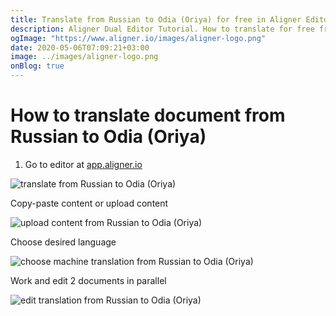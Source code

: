 ```yaml
---
title: Translate from Russian to Odia (Oriya) for free in Aligner Editor
description: Aligner Dual Editor Tutorial. How to translate for free from Russian to Odia (Oriya). Aligner is multilingual document management platform. 
ogImage: "https://www.aligner.io/images/aligner-logo.png"
date: 2020-05-06T07:09:21+03:00
image: ../images/aligner-logo.png
onBlog: true
---
```


# How to translate document from Russian to Odia (Oriya)

1. Go to editor at [app.aligner.io](https://app.aligner.io "Aligner App web page")

![translate from Russian to Odia (Oriya)](../aligner-blank-editor.png "translate from Russian to Odia (Oriya)")

Copy-paste content or upload content

![upload content from Russian to Odia (Oriya)](../aligner-uploaded-document.png "upload content from Russian to Odia (Oriya)")

Choose desired language

![choose machine translation from Russian to Odia (Oriya)](../aligner-language-dropdown.png "choose machine translation from Russian to Odia (Oriya)")

Work and edit 2 documents in parallel

![edit translation from Russian to Odia (Oriya)](../aligner-double-sitded-editor.png "edit translation from Russian to Odia (Oriya)")

